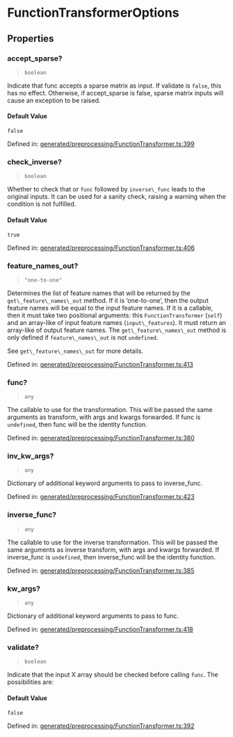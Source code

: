 # FunctionTransformerOptions

## Properties

### accept\_sparse?

> `boolean`

Indicate that func accepts a sparse matrix as input. If validate is `false`, this has no effect. Otherwise, if accept\_sparse is false, sparse matrix inputs will cause an exception to be raised.

#### Default Value

`false`

Defined in:  [generated/preprocessing/FunctionTransformer.ts:399](https://github.com/transitive-bullshit/scikit-learn-ts/blob/b59c1ff/packages/sklearn/src/generated/preprocessing/FunctionTransformer.ts#L399)

### check\_inverse?

> `boolean`

Whether to check that or `func` followed by `inverse\_func` leads to the original inputs. It can be used for a sanity check, raising a warning when the condition is not fulfilled.

#### Default Value

`true`

Defined in:  [generated/preprocessing/FunctionTransformer.ts:406](https://github.com/transitive-bullshit/scikit-learn-ts/blob/b59c1ff/packages/sklearn/src/generated/preprocessing/FunctionTransformer.ts#L406)

### feature\_names\_out?

> `"one-to-one"`

Determines the list of feature names that will be returned by the `get\_feature\_names\_out` method. If it is ‘one-to-one’, then the output feature names will be equal to the input feature names. If it is a callable, then it must take two positional arguments: this `FunctionTransformer` (`self`) and an array-like of input feature names (`input\_features`). It must return an array-like of output feature names. The `get\_feature\_names\_out` method is only defined if `feature\_names\_out` is not `undefined`.

See `get\_feature\_names\_out` for more details.

Defined in:  [generated/preprocessing/FunctionTransformer.ts:413](https://github.com/transitive-bullshit/scikit-learn-ts/blob/b59c1ff/packages/sklearn/src/generated/preprocessing/FunctionTransformer.ts#L413)

### func?

> `any`

The callable to use for the transformation. This will be passed the same arguments as transform, with args and kwargs forwarded. If func is `undefined`, then func will be the identity function.

Defined in:  [generated/preprocessing/FunctionTransformer.ts:380](https://github.com/transitive-bullshit/scikit-learn-ts/blob/b59c1ff/packages/sklearn/src/generated/preprocessing/FunctionTransformer.ts#L380)

### inv\_kw\_args?

> `any`

Dictionary of additional keyword arguments to pass to inverse\_func.

Defined in:  [generated/preprocessing/FunctionTransformer.ts:423](https://github.com/transitive-bullshit/scikit-learn-ts/blob/b59c1ff/packages/sklearn/src/generated/preprocessing/FunctionTransformer.ts#L423)

### inverse\_func?

> `any`

The callable to use for the inverse transformation. This will be passed the same arguments as inverse transform, with args and kwargs forwarded. If inverse\_func is `undefined`, then inverse\_func will be the identity function.

Defined in:  [generated/preprocessing/FunctionTransformer.ts:385](https://github.com/transitive-bullshit/scikit-learn-ts/blob/b59c1ff/packages/sklearn/src/generated/preprocessing/FunctionTransformer.ts#L385)

### kw\_args?

> `any`

Dictionary of additional keyword arguments to pass to func.

Defined in:  [generated/preprocessing/FunctionTransformer.ts:418](https://github.com/transitive-bullshit/scikit-learn-ts/blob/b59c1ff/packages/sklearn/src/generated/preprocessing/FunctionTransformer.ts#L418)

### validate?

> `boolean`

Indicate that the input X array should be checked before calling `func`. The possibilities are:

#### Default Value

`false`

Defined in:  [generated/preprocessing/FunctionTransformer.ts:392](https://github.com/transitive-bullshit/scikit-learn-ts/blob/b59c1ff/packages/sklearn/src/generated/preprocessing/FunctionTransformer.ts#L392)
